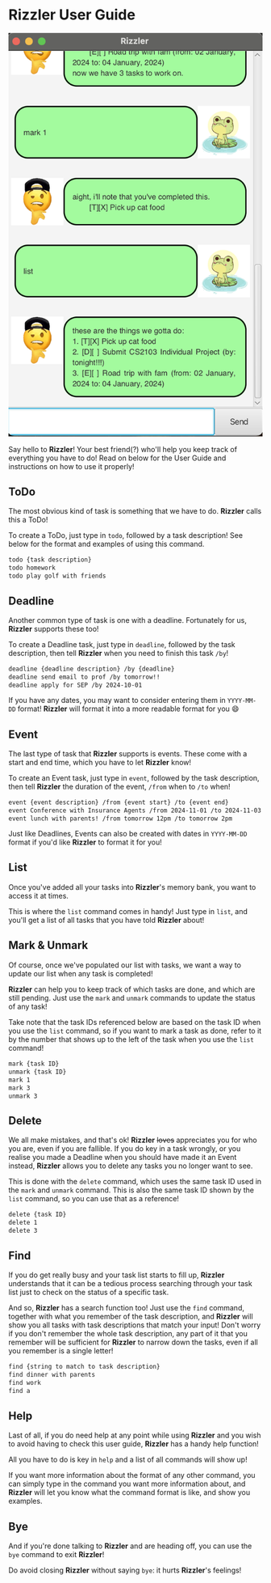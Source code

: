 # Rizzler User Guide

![Ui.png](Ui.png)

Say hello to **Rizzler**! Your best friend(?) who'll help you keep track of everything you have to do!
Read on below for the User Guide and instructions on how to use it properly!

## ToDo

The most obvious kind of task is something that we have to do. **Rizzler** calls this a ToDo!

To create a ToDo, just type in `todo`, followed by a task description! See below for the format and examples of using this command.
```
todo {task description}
todo homework
todo play golf with friends
```

## Deadline

Another common type of task is one with a deadline. Fortunately for us, **Rizzler** supports these too!

To create a Deadline task, just type in `deadline`, followed by the task description, then tell **Rizzler** when you need to finish this task `/by`!
```
deadline {deadline description} /by {deadline}
deadline send email to prof /by tomorrow!!
deadline apply for SEP /by 2024-10-01
```
If you have any dates, you may want to consider entering them in `YYYY-MM-DD` format! **Rizzler** will format it into a more readable format for you 😄

## Event

The last type of task that **Rizzler** supports is events. These come with a start and end time, which you have to let **Rizzler** know!

To create an Event task, just type in `event`, followed by the task description, then tell **Rizzler** the duration of the event, `/from` when to `/to` when!
```
event {event description} /from {event start} /to {event end}
event Conference with Insurance Agents /from 2024-11-01 /to 2024-11-03
event lunch with parents! /from tomorrow 12pm /to tomorrow 2pm
```
Just like Deadlines, Events can also be created with dates in `YYYY-MM-DD` format if you'd like **Rizzler** to format it for you!

## List

Once you've added all your tasks into **Rizzler**'s memory bank, you want to access it at times.

This is where the `list` command comes in handy! Just type in `list`, and you'll get a list of all tasks that you have told **Rizzler** about!

## Mark & Unmark

Of course, once we've populated our list with tasks, we want a way to update our list when any task is completed!

**Rizzler** can help you to keep track of which tasks are done, and which are still pending. Just use the `mark` and `unmark` commands to update the status of any task!

Take note that the task IDs referenced below are based on the task ID when you use the `list` command, so if you want to mark a task as done, refer to it by the number that shows up to the left of the task when you use the `list` command!
```
mark {task ID}
unmark {task ID}
mark 1
mark 3
unmark 3
```
## Delete

We all make mistakes, and that's ok! **Rizzler** ~~loves~~ appreciates you for who you are, even if you are fallible. If you do key in a task wrongly, or you realise you made a Deadline when you should have made it an Event instead, **Rizzler** allows you to delete any tasks you no longer want to see.

This is done with the `delete` command, which uses the same task ID used in the `mark` and `unmark` command. This is also the same task ID shown by the `list` command, so you can use that as a reference!
```
delete {task ID}
delete 1
delete 3
```

## Find

If you do get really busy and your task list starts to fill up, **Rizzler** understands that it can be a tedious process searching through your task list just to check on the status of a specific task.

And so, **Rizzler** has a search function too! Just use the `find` command, together with what you remember of the task description, and **Rizzler** will show you all tasks with task descriptions that match your input! Don't worry if you don't remember the whole task description, any part of it that you remember will be sufficient for **Rizzler** to narrow down the tasks, even if all you remember is a single letter!
```
find {string to match to task description}
find dinner with parents
find work
find a
```

## Help

Last of all, if you do need help at any point while using **Rizzler** and you wish to avoid having to check this user guide, **Rizzler** has a handy help function!

All you have to do is key in `help` and a list of all commands will show up!

If you want more information about the format of any other command, you can simply type in the command you want more information about, and **Rizzler** will let you know what the command format is like, and show you examples.

## Bye

And if you're done talking to **Rizzler** and are heading off, you can use the `bye` command to exit **Rizzler**!

Do avoid closing **Rizzler** without saying `bye`: it hurts **Rizzler**'s feelings!
